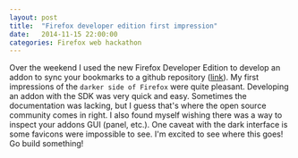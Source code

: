 ```yaml
---
layout: post
title:  "Firefox developer edition first impression"
date:   2014-11-15 22:00:00
categories: Firefox web hackathon
---
```


Over the weekend I used the new Firefox Developer Edition to develop an addon to sync your bookmarks to a github repository ([link](https://github.com/valencik/taby)). My first impressions of the `darker side of Firefox` were quite pleasant. Developing an addon with the SDK was very quick and easy. Sometimes the documentation was lacking, but I guess that's where the open source community comes in right. I also found myself wishing there was a way to inspect your addons GUI (panel, etc.). One caveat with the dark interface is some favicons were impossible to see. I'm excited to see where this goes! Go build something!



